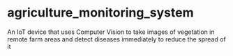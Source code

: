 # agriculture_monitoring_system
An IoT device that uses Computer Vision to take images of vegetation in remote farm areas and detect diseases immediately to reduce the spread of it 
